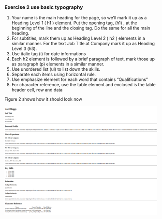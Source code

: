 ### Exercise 2 use basic typography
1. Your name is the main heading for the page, so we’ll mark it up as a Heading Level 1 ( h1 )
element. Put the opening tag, (h1) , at the beginning of the line and the closing tag. Do the same for all the main heading.
2. For subtitles, mark them up as Heading Level 2 ( h2 ) elements in a similar manner. For the text Job Title at Company mark it up as Heading Level 3 (h3).
3. Use italic tag (i) for date informations
4. Each h2 element is followed by a brief paragraph of text, mark those up as paragraph (p) elements in a similar manner.
5. Use unordered list (ul) to list down the skills.
6. Separate each items using horizontal rule.
7. Use emphasize element for each word that contains “Qualifications”
8. For character reference, use the table element and enclosed is the table header cell, row and data

Figure 2 shows how it should look now

![Figure 2](/1stsem_2526/activities/exercise2.png)
